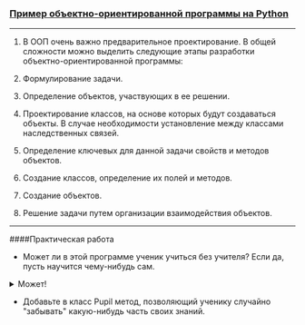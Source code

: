 ### [Пример объектно-ориентированной программы на Python](https://younglinux.info/oopython/ooprogramm)
___
1. В ООП очень важно предварительное проектирование. В общей сложности можно выделить следующие этапы разработки объектно-ориентированной программы:

2. Формулирование задачи.

3. Определение объектов, участвующих в ее решении.

4. Проектирование классов, на основе которых будут создаваться объекты. В случае необходимости установление между классами наследственных связей.

5. Определение ключевых для данной задачи свойств и методов объектов.

6. Создание классов, определение их полей и методов.

7. Создание объектов.

8. Решение задачи путем организации взаимодействия объектов.
___
####Практическая работа
- Может ли в этой программе ученик учиться без учителя? Если да, пусть научится чему-нибудь сам.
<details>
  <summary>Может!</summary>
  С помощью встроенного метода take()
</details>

- Добавьте в класс Pupil метод, позволяющий ученику случайно "забывать" какую-нибудь часть своих знаний.
